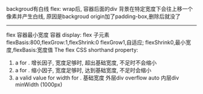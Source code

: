 backgroud有白线
flex: wrap后, 容器后面的div 背景在特定宽度下会往上移一个像素并产生白线, 原因是backgroud origin加了padding-box,删除后就没了

---
flex 容器最小宽度
容器 display: flex
子元素 flexBasis:800,flexGrow:1,flexShrink:0
flexGrow1,自适应; flexShrink0,最小宽度,flexBasis:宽度值
The flex CSS shorthand property: 
1. a <number> for <flex-grow>.  增长因子,  宽度足够时, 超出基础宽度, 不足时不会缩小
2. a <number> for <flex-shrink>. 缩小因子,  宽度足够时, 达到基础宽度, 不足时会缩小
3. a valid value for width for <flex-basis>. 基础宽度
外层div overflow auto
内层div minWidth (1000px)